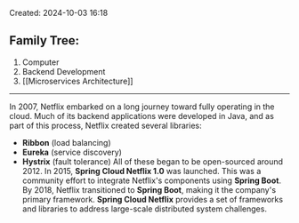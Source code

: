 Created: 2024-10-03 16:18
## Family Tree:
1. Computer
2. Backend Development
3. [[Microservices Architecture]]
-- -
In 2007, Netflix embarked on a long journey toward fully operating in the cloud. Much of its backend applications were developed in Java, and as part of this process, Netflix created several libraries:
- **Ribbon** (load balancing)
- **Eureka** (service discovery)
- **Hystrix** (fault tolerance)
All of these began to be open-sourced around 2012.
In 2015, **Spring Cloud Netflix 1.0** was launched. This was a community effort to integrate Netflix's components using **Spring Boot**.
By 2018, Netflix transitioned to **Spring Boot**, making it the company's primary framework. **Spring Cloud Netflix** provides a set of frameworks and libraries to address large-scale distributed system challenges.